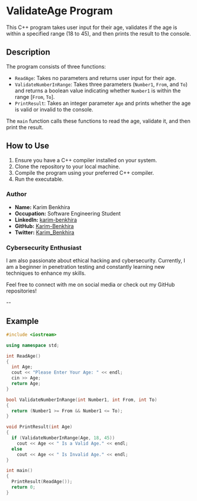 # ValidateAge Program

This C++ program takes user input for their age, validates if the age is within a specified range (18 to 45), and then prints the result to the console.

## Description

The program consists of three functions:
- `ReadAge`: Takes no parameters and returns user input for their age.
- `ValidateNumberInRange`: Takes three parameters (`Number1`, `From`, and `To`) and returns a boolean value indicating whether `Number1` is within the range [`From`, `To`].
- `PrintResult`: Takes an integer parameter `Age` and prints whether the age is valid or invalid to the console.

The `main` function calls these functions to read the age, validate it, and then print the result.

## How to Use

1. Ensure you have a C++ compiler installed on your system.
2. Clone the repository to your local machine.
3. Compile the program using your preferred C++ compiler.
4. Run the executable.

### Author

- **Name:** Karim Benkhira
- **Occupation:** Software Engineering Student
- **LinkedIn:** [karim-benkhira](https://linkedin.com/in/karim-benkhira-206597224)
- **GitHub:** [Karim-Benkhira](https://github.com/Karim-Benkhira)
- **Twitter:** [Karim_Benkhira](https://twitter.com/Karim_Benkhira)

### Cybersecurity Enthusiast

I am also passionate about ethical hacking and cybersecurity. Currently, I am a beginner in penetration testing and constantly learning new techniques to enhance my skills.

Feel free to connect with me on social media or check out my GitHub repositories!

--

## Example

```cpp
#include <iostream>

using namespace std;

int ReadAge()
{
  int Age;
  cout << "Please Enter Your Age: " << endl;
  cin >> Age;
  return Age;
}

bool ValidateNumberInRange(int Number1, int From, int To)
{
  return (Number1 >= From && Number1 <= To);
}

void PrintResult(int Age)
{
  if (ValidateNumberInRange(Age, 18, 45))
    cout << Age << " Is a Valid Age." << endl;
  else
    cout << Age << " Is Invalid Age." << endl;
}

int main()
{
  PrintResult(ReadAge());
  return 0;
}
